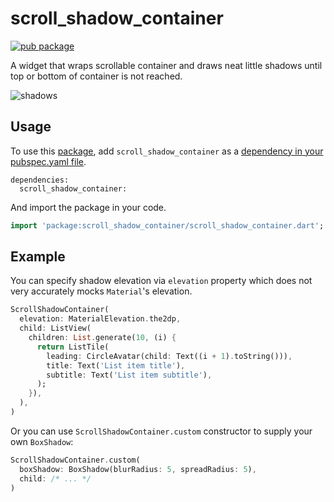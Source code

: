 # scroll_shadow_container

[![pub package](https://img.shields.io/pub/v/scroll_shadow_container.svg)](https://pub.dartlang.org/packages/scroll_shadow_container)

A widget that wraps scrollable container and draws neat little shadows until top or bottom of container is not reached.

![shadows](https://user-images.githubusercontent.com/13202642/57546017-8cf06780-7364-11e9-8dc5-78a55c8d24f7.gif)

## Usage
To use this [package](https://pub.dartlang.org/packages/scroll_shadow_container), add `scroll_shadow_container` as a [dependency in your pubspec.yaml file](https://flutter.io/platform-plugins/).
```
dependencies:
  scroll_shadow_container:
```
And import the package in your code.
``` dart
import 'package:scroll_shadow_container/scroll_shadow_container.dart';
```

## Example

You can specify shadow elevation via `elevation` property which does not very accurately mocks `Material`'s elevation.

```dart
ScrollShadowContainer(
  elevation: MaterialElevation.the2dp,
  child: ListView(
    children: List.generate(10, (i) {
      return ListTile(
        leading: CircleAvatar(child: Text((i + 1).toString())),
        title: Text('List item title'),
        subtitle: Text('List item subtitle'),
      );
    }),
  ),
)
```
Or you can use `ScrollShadowContainer.custom` constructor to supply your own `BoxShadow`:

```dart
ScrollShadowContainer.custom(
  boxShadow: BoxShadow(blurRadius: 5, spreadRadius: 5),
  child: /* ... */
)
```
